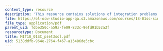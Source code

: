 ```yaml
---
content_type: resource
description: 'This resource contains solutions of integration problems. '
file: https://ol-ocw-studio-app-qa.s3.amazonaws.com/courses/18-01sc-single-variable-calculus-fall-2010/5138ddfb964e2764f467a13486de5cbc_MIT18_01SC_pset3sol.pdf
file_type: application/pdf
parent_uid: fdbe350c-a59a-fe09-833c-9efd91b52a3f
resourcetype: Document
title: MIT18_01SC_pset3sol.pdf
uid: 5138ddfb-964e-2764-f467-a13486de5cbc
---
```

